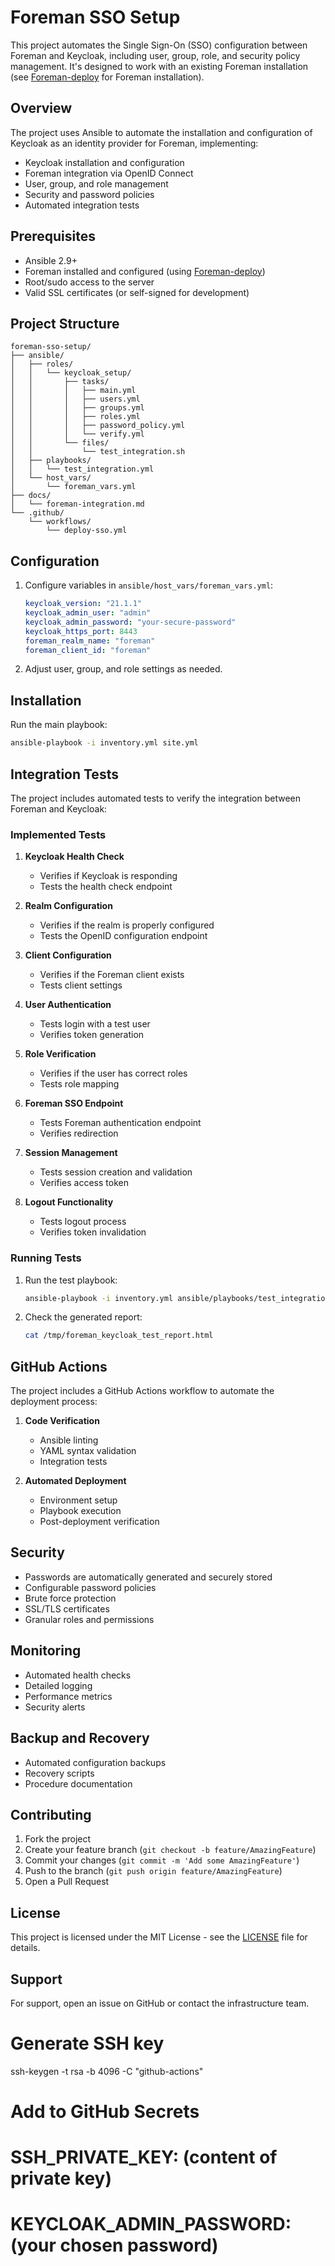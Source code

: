 # Foreman SSO Setup

This project automates the Single Sign-On (SSO) configuration between Foreman and Keycloak, including user, group, role, and security policy management. It's designed to work with an existing Foreman installation (see [Foreman-deploy](https://github.com/enemy100/Foreman-deploy) for Foreman installation).

## Overview

The project uses Ansible to automate the installation and configuration of Keycloak as an identity provider for Foreman, implementing:

- Keycloak installation and configuration
- Foreman integration via OpenID Connect
- User, group, and role management
- Security and password policies
- Automated integration tests

## Prerequisites

- Ansible 2.9+
- Foreman installed and configured (using [Foreman-deploy](https://github.com/enemy100/Foreman-deploy))
- Root/sudo access to the server
- Valid SSL certificates (or self-signed for development)

## Project Structure

```
foreman-sso-setup/
├── ansible/
│   ├── roles/
│   │   └── keycloak_setup/
│   │       ├── tasks/
│   │       │   ├── main.yml
│   │       │   ├── users.yml
│   │       │   ├── groups.yml
│   │       │   ├── roles.yml
│   │       │   ├── password_policy.yml
│   │       │   └── verify.yml
│   │       └── files/
│   │           └── test_integration.sh
│   ├── playbooks/
│   │   └── test_integration.yml
│   └── host_vars/
│       └── foreman_vars.yml
├── docs/
│   └── foreman-integration.md
└── .github/
    └── workflows/
        └── deploy-sso.yml
```

## Configuration

1. Configure variables in `ansible/host_vars/foreman_vars.yml`:
   ```yaml
   keycloak_version: "21.1.1"
   keycloak_admin_user: "admin"
   keycloak_admin_password: "your-secure-password"
   keycloak_https_port: 8443
   foreman_realm_name: "foreman"
   foreman_client_id: "foreman"
   ```

2. Adjust user, group, and role settings as needed.

## Installation

Run the main playbook:
```bash
ansible-playbook -i inventory.yml site.yml
```

## Integration Tests

The project includes automated tests to verify the integration between Foreman and Keycloak:

### Implemented Tests

1. **Keycloak Health Check**
   - Verifies if Keycloak is responding
   - Tests the health check endpoint

2. **Realm Configuration**
   - Verifies if the realm is properly configured
   - Tests the OpenID configuration endpoint

3. **Client Configuration**
   - Verifies if the Foreman client exists
   - Tests client settings

4. **User Authentication**
   - Tests login with a test user
   - Verifies token generation

5. **Role Verification**
   - Verifies if the user has correct roles
   - Tests role mapping

6. **Foreman SSO Endpoint**
   - Tests Foreman authentication endpoint
   - Verifies redirection

7. **Session Management**
   - Tests session creation and validation
   - Verifies access token

8. **Logout Functionality**
   - Tests logout process
   - Verifies token invalidation

### Running Tests

1. Run the test playbook:
   ```bash
   ansible-playbook -i inventory.yml ansible/playbooks/test_integration.yml
   ```

2. Check the generated report:
   ```bash
   cat /tmp/foreman_keycloak_test_report.html
   ```

## GitHub Actions

The project includes a GitHub Actions workflow to automate the deployment process:

1. **Code Verification**
   - Ansible linting
   - YAML syntax validation
   - Integration tests

2. **Automated Deployment**
   - Environment setup
   - Playbook execution
   - Post-deployment verification

## Security

- Passwords are automatically generated and securely stored
- Configurable password policies
- Brute force protection
- SSL/TLS certificates
- Granular roles and permissions

## Monitoring

- Automated health checks
- Detailed logging
- Performance metrics
- Security alerts

## Backup and Recovery

- Automated configuration backups
- Recovery scripts
- Procedure documentation

## Contributing

1. Fork the project
2. Create your feature branch (`git checkout -b feature/AmazingFeature`)
3. Commit your changes (`git commit -m 'Add some AmazingFeature'`)
4. Push to the branch (`git push origin feature/AmazingFeature`)
5. Open a Pull Request

## License

This project is licensed under the MIT License - see the [LICENSE](LICENSE) file for details.

## Support

For support, open an issue on GitHub or contact the infrastructure team.

# Generate SSH key
ssh-keygen -t rsa -b 4096 -C "github-actions"

# Add to GitHub Secrets
# SSH_PRIVATE_KEY: (content of private key)
# KEYCLOAK_ADMIN_PASSWORD: (your chosen password)












